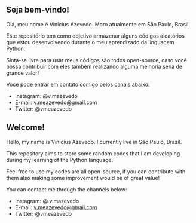 ## Seja bem-vindo!

Olá, meu nome é Vinícius Azevedo. Moro atualmente em São Paulo, Brasil.

Este repositório tem como objetivo armazenar alguns códigos aleatórios que estou desenvolvendo durante o meu aprendizado da linguagem Python.

Sinta-se livre para usar meus códigos são todos open-source, caso você possa contribuir com eles também realizando alguma melhoria seria de grande valor! 

Você pode entrar em contato comigo pelos canais abaixo:

- Instagram: @v.mazevedo
- E-mail: v.meazevedo@gmail.com
- Twitter: @vmeazevedo


## Welcome!

Hello, my name is Vinícius Azevedo. I currently live in São Paulo, Brazil.

This repository aims to store some random codes that I am developing during my learning of the Python language.

Feel free to use my codes are all open-source, if you can contribute with them also making some improvement would be of great value!

You can contact me through the channels below:

- Instagram: @ v.mazevedo
- E-mail: v.meazevedo@gmail.com
- Twitter: @vmeazevedo
